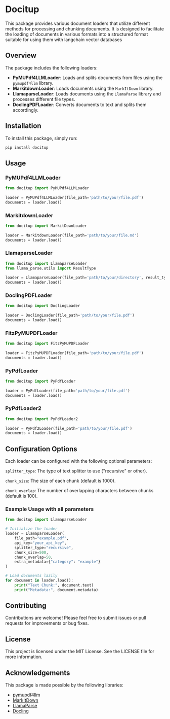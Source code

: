 # Docitup
  
This package provides various document loaders that utilize different methods for processing and chunking documents. It is designed to facilitate the loading of documents in various formats into a structured format suitable for using them with langchain vector databases
  
## Overview  
  
The package includes the following loaders:  
- **PyMUPdf4LLMLoader**: Loads and splits documents from files using the `pymupdf4llm` library.  
- **MarkitdownLoader**: Loads documents using the `MarkItDown` library.  
- **LlamaparseLoader**: Loads documents using the `LlamaParse` library and processes different file types.  
- **DoclingPDFLoader**: Converts documents to text and splits them accordingly.  
  
## Installation  
  
To install this package, simply run:  
  
```bash  
pip install docitup 
```

## Usage
 

### PyMUPdf4LLMLoader
 
```python
from docitup import PyMUPdf4LLMLoader 
  
loader = PyMUPdf4LLMLoader(file_path='path/to/your/file.pdf')  
documents = loader.load()   
```

### MarkitdownLoader

```python
from docitup import MarkitDownLoader
  
loader = MarkitdownLoader(file_path='path/to/your/file.md')  
documents = loader.load()  
```

### LlamaparseLoader

```python
from docitup import LlamaparseLoader
from llama_parse.utils import ResultType
  
loader = LlamaparseLoader(file_path='path/to/your/directory', result_type=ResultType.MD, api_key='your_api_key')  
documents = loader.load()  
```

### DoclingPDFLoader
```python
from docitup import DoclingLoader
  
loader = DoclingLoader(file_path='path/to/your/file.pdf')  
documents = loader.load()
```

### FitzPyMUPDFLoader
```python
from docitup import FitzPyMUPDFLoader
  
loader = FitzPyMUPDFLoader(file_path='path/to/your/file.pdf')  
documents = loader.load()
```

### PyPdfLoader
```python
from docitup import PyPdfLoader
  
loader = PyPdfLoader(file_path='path/to/your/file.pdf')  
documents = loader.load()
```

### PyPdfLoader2
```python
from docitup import PyPdfLoader2
  
loader = PyPdf2Loader(file_path='path/to/your/file.pdf')  
documents = loader.load()
```

## Configuration Options

Each loader can be configured with the following optional parameters:

`splitter_type`: The type of text splitter to use ("recursive" or other).

`chunk_size`: The size of each chunk (default is 1000).

`chunk_overlap`: The number of overlapping characters between chunks (default is 100).

### Example Usage with all parameters
```python
from docitup import LlamaparseLoader

# Initialize the loader
loader = LlamaparseLoader(
    file_path="example.pdf",
    api_key="your_api_key",
    splitter_type="recursive",
    chunk_size=500,
    chunk_overlap=50,
    extra_metadata={"category": "example"}
)

# Load documents lazily
for document in loader.load():
    print("Text Chunk:", document.text)
    print("Metadata:", document.metadata)

```

## Contributing
 
Contributions are welcome! Please feel free to submit issues or pull requests for improvements or bug fixes.

## License
 
This project is licensed under the MIT License. See the LICENSE file for more information.

## Acknowledgements

This package is made possible by the following libraries:

* [pymupdf4llm](https://pypi.org/project/pymupdf4llm/)
* [MarkItDown](https://pypi.org/project/markitdown/)
* [LlamaParse](https://pypi.org/project/llama-parse/)
* [Docling](https://pypi.org/project/docling/)
